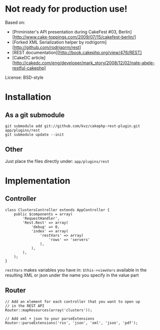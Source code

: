 Not ready for production use!
=============================

Based on:

- [Priminister's API presentation during CakeFest #03, Berlin][http://www.cake-toppings.com/2009/07/15/cakefest-berlin/]
- [Forked XML Serialization helper by rodrigorm][http://github.com/rodrigorm/rest]
- [REST documentation][http://book.cakephp.org/view/476/REST]
- [CakeDC article][http://cakedc.com/eng/developer/mark_story/2008/12/02/nate-abele-restful-cakephp]

License: BSD-style

Installation
=============================

As a git submodule
------------------

    git submodule add git://github.com/kvz/cakephp-rest-plugin.git app/plugins/rest
    git submodule update --init

Other
-----
Just place the files directly under: `app/plugins/rest`

Implementation
==============

Controller
-----------
    class ClustersController extends AppController {
        public $components = array(
            'RequestHandler',
            'Rest.Rest' => array(
                'debug' => 0,
                'index' => array(
                    'restVars' => array(
                        'rows' => 'servers'
                    ),
                ),
            ),
        );
    }

`restVars` makes variables you have in: `$this->viewVars` available in the
resulting XML or json under the name you specify in the value part

Router
------
    // Add an element for each controller that you want to open up
    // in the REST API
    Router::mapResources(array('clusters'));  

    // Add xml + json to your parseExtensions
    Router::parseExtensions('rss', 'json', 'xml', 'json', 'pdf'); 

